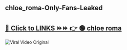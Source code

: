 
 ## chloe_roma-Only-Fans-Leaked

# <h2><a href="https://clipsfans.com/chloe_roma&ref=git">🔗 Click to LINKS ⏩⏩ 👉 🟢 chloe roma </a></h2>

<a href="https://clipsfans.com/chloe_roma&ref=git" rel="nofollow" data-target="animated-image.originalLink"><img src="https://i.ibb.co.com/xMMVF88/686577567.gif" alt="Viral Video Original" style="max-width: 100%; display: inline-block;" data-target="animated-image.originalImage"></a>
